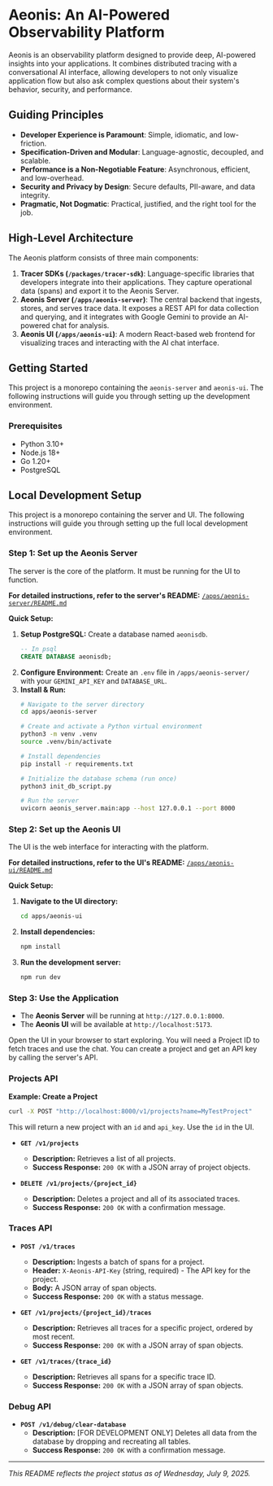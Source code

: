 # Aeonis: An AI-Powered Observability Platform

Aeonis is an observability platform designed to provide deep, AI-powered insights into your applications. It combines distributed tracing with a conversational AI interface, allowing developers to not only visualize application flow but also ask complex questions about their system's behavior, security, and performance.

## Guiding Principles

-   **Developer Experience is Paramount**: Simple, idiomatic, and low-friction.
-   **Specification-Driven and Modular**: Language-agnostic, decoupled, and scalable.
-   **Performance is a Non-Negotiable Feature**: Asynchronous, efficient, and low-overhead.
-   **Security and Privacy by Design**: Secure defaults, PII-aware, and data integrity.
-   **Pragmatic, Not Dogmatic**: Practical, justified, and the right tool for the job.

## High-Level Architecture

The Aeonis platform consists of three main components:

1.  **Tracer SDKs (`/packages/tracer-sdk`)**: Language-specific libraries that developers integrate into their applications. They capture operational data (spans) and export it to the Aeonis Server.
2.  **Aeonis Server (`/apps/aeonis-server`)**: The central backend that ingests, stores, and serves trace data. It exposes a REST API for data collection and querying, and it integrates with Google Gemini to provide an AI-powered chat for analysis.
3.  **Aeonis UI (`/apps/aeonis-ui`)**: A modern React-based web frontend for visualizing traces and interacting with the AI chat interface.

## Getting Started

This project is a monorepo containing the `aeonis-server` and `aeonis-ui`. The following instructions will guide you through setting up the development environment.

### Prerequisites
- Python 3.10+
- Node.js 18+
- Go 1.20+
- PostgreSQL

## Local Development Setup

This project is a monorepo containing the server and UI. The following instructions will guide you through setting up the full local development environment.

### Step 1: Set up the Aeonis Server

The server is the core of the platform. It must be running for the UI to function.

**For detailed instructions, refer to the server's README:**
[`/apps/aeonis-server/README.md`](./apps/aeonis-server/README.md)

**Quick Setup:**

1.  **Setup PostgreSQL:** Create a database named `aeonisdb`.
    ```sql
    -- In psql
    CREATE DATABASE aeonisdb;
    ```
2.  **Configure Environment:** Create an `.env` file in `/apps/aeonis-server/` with your `GEMINI_API_KEY` and `DATABASE_URL`.
3.  **Install & Run:**
    ```bash
    # Navigate to the server directory
    cd apps/aeonis-server

    # Create and activate a Python virtual environment
    python3 -m venv .venv
    source .venv/bin/activate

    # Install dependencies
    pip install -r requirements.txt

    # Initialize the database schema (run once)
    python3 init_db_script.py

    # Run the server
    uvicorn aeonis_server.main:app --host 127.0.0.1 --port 8000
    ```

### Step 2: Set up the Aeonis UI

The UI is the web interface for interacting with the platform.

**For detailed instructions, refer to the UI's README:**
[`/apps/aeonis-ui/README.md`](./apps/aeonis-ui/README.md)

**Quick Setup:**

1.  **Navigate to the UI directory:**
    ```bash
    cd apps/aeonis-ui
    ```
2.  **Install dependencies:**
    ```bash
    npm install
    ```
3.  **Run the development server:**
    ```bash
    npm run dev
    ```

### Step 3: Use the Application

-   The **Aeonis Server** will be running at `http://127.0.0.1:8000`.
-   The **Aeonis UI** will be available at `http://localhost:5173`.

Open the UI in your browser to start exploring. You will need a Project ID to fetch traces and use the chat. You can create a project and get an API key by calling the server's API.

### Projects API

**Example: Create a Project**
```bash
curl -X POST "http://localhost:8000/v1/projects?name=MyTestProject"
```
This will return a new project with an `id` and `api_key`. Use the `id` in the UI.

- **`GET /v1/projects`**
  - **Description:** Retrieves a list of all projects.
  - **Success Response:** `200 OK` with a JSON array of project objects.


- **`DELETE /v1/projects/{project_id}`**
  - **Description:** Deletes a project and all of its associated traces.
  - **Success Response:** `200 OK` with a confirmation message.

### Traces API

- **`POST /v1/traces`**
  - **Description:** Ingests a batch of spans for a project.
  - **Header:** `X-Aeonis-API-Key` (string, required) - The API key for the project.
  - **Body:** A JSON array of span objects.
  - **Success Response:** `200 OK` with a status message.

- **`GET /v1/projects/{project_id}/traces`**
  - **Description:** Retrieves all traces for a specific project, ordered by most recent.
  - **Success Response:** `200 OK` with a JSON array of span objects.

- **`GET /v1/traces/{trace_id}`**
  - **Description:** Retrieves all spans for a specific trace ID.
  - **Success Response:** `200 OK` with a JSON array of span objects.

### Debug API

- **`POST /v1/debug/clear-database`**
  - **Description:** [FOR DEVELOPMENT ONLY] Deletes all data from the database by dropping and recreating all tables.
  - **Success Response:** `200 OK` with a confirmation message.


---
*This README reflects the project status as of Wednesday, July 9, 2025.*